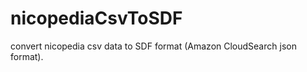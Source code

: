 nicopediaCsvToSDF
=================

convert nicopedia csv data to SDF format (Amazon CloudSearch json format).
